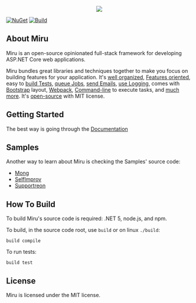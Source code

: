 <p align="center">
    <img src="https://mirufx.github.io/Miru-Logo-Text.png" />
</p>

[![NuGet](https://img.shields.io/nuget/vpre/miru.svg)](https://www.nuget.org/packages/miru)
[![Build](https://github.com/MiruFx/Miru/workflows/CI/badge.svg)](https://github.com/MiruFx/Miru/actions?query=workflow%3ACI)

## About Miru

Miru is an open-source opinionated full-stack framework for developing ASP.NET Core web applications.

Miru bundles great libraries and techniques together to make you focus on building features for your application. 
It's [well organized](https://mirufx.github.io/Introduction/SolutionOrganization.html), 
[Features oriented](https://mirufx.github.io/Features/Overview.html),
easy to [build Tests](https://mirufx.github.io/Testing/Overview.html),
[queue Jobs](https://mirufx.github.io/Infrastructure/Queueing.html),
[send Emails](https://mirufx.github.io/Infrastructure/Mailing.html),
[use Logging](https://mirufx.github.io/Infrastructure/Logging.html),
comes with [Bootstrap](https://mirufx.github.io/Frontend/JavascriptCssAssets.html) layout, 
[Webpack](https://mirufx.github.io/Frontend/JavascriptCssAssets.html), 
[Command-line](https://mirufx.github.io/Infrastructure/CommandLine.html) to execute tasks, 
and [much more](https://mirufx.github.io/Introduction/GettingStarted.html). 
It's <a href="https://github.com/MiruFx/Miru" target="_blank">open-source</a> with MIT license.

## Getting Started

The best way is going through the [Documentation](https://mirufx.github.io/Introduction/GettingStarted.html)

## Samples

Another way to learn about Miru is checking the Samples' source code:

* [Mong](https://github.com/mirufx/miru/tree/master/samples/Mong)
* [SelfImprov](https://github.com/mirufx/miru/tree/master/samples/SelfImprov)
* [Supportreon](https://github.com/MiruFx/Supportreon)

## How To Build

To build Miru's source code is required: .NET 5, node.js, and npm.

To build, in the source code root, use ```build``` or on linux ```./build```:

```
build compile
```

To run tests:

```
build test
```

## License

Miru is licensed under the MIT license.

